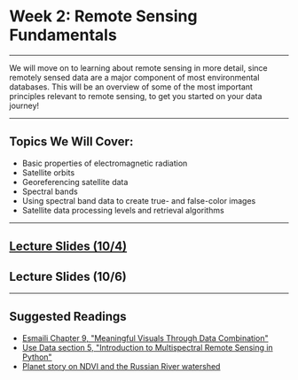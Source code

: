 # Week 2: Remote Sensing Fundamentals
-----------------

We will move on to learning about remote sensing in more detail, since remotely sensed data are a major component of most environmental databases. This will be an overview of some of the most important principles relevant to remote sensing, to get you started on your data journey!

_________________

## Topics We Will Cover:

* Basic properties of electromagnetic radiation
* Satellite orbits
* Georeferencing satellite data
* Spectral bands
* Using spectral band data to create true- and false-color images
* Satellite data processing levels and retrieval algorithms

__________________
## [Lecture Slides (10/4)](https://drive.google.com/file/d/1dKw-Lzk5bYhV8pZ2VKfdcMp2T-vXi4rT/view?usp=sharing)
## Lecture Slides (10/6)

------------------
## Suggested Readings

* [Esmaili Chapter 9, "Meaningful Visuals Through Data Combination"](https://agupubs.onlinelibrary.wiley.com/doi/10.1002/9781119606925.ch9)
* [Use Data section 5, "Introduction to Multispectral Remote Sensing in Python"](https://www.earthdatascience.org/courses/use-data-open-source-python/multispectral-remote-sensing/intro-multispectral-data/)
* [Planet story on NDVI and the Russian River watershed](https://www.planet.com/pulse/using-ndvi-differences-to-measure-drought-in-the-russian-river-watershed/)
